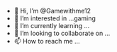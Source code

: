 - 👋 Hi, I’m @Gamewithme12
- 👀 I’m interested in ...gaming 
- 🌱 I’m currently learning ...
- 💞️ I’m looking to collaborate on ...
- 📫 How to reach me ...

<!---
Gamewithme12/Gamewithme12 is a ✨ special ✨ repository because its `README.md` (this file) appears on your GitHub profile.
You can click the Preview link to take a look at your changes.
--->
